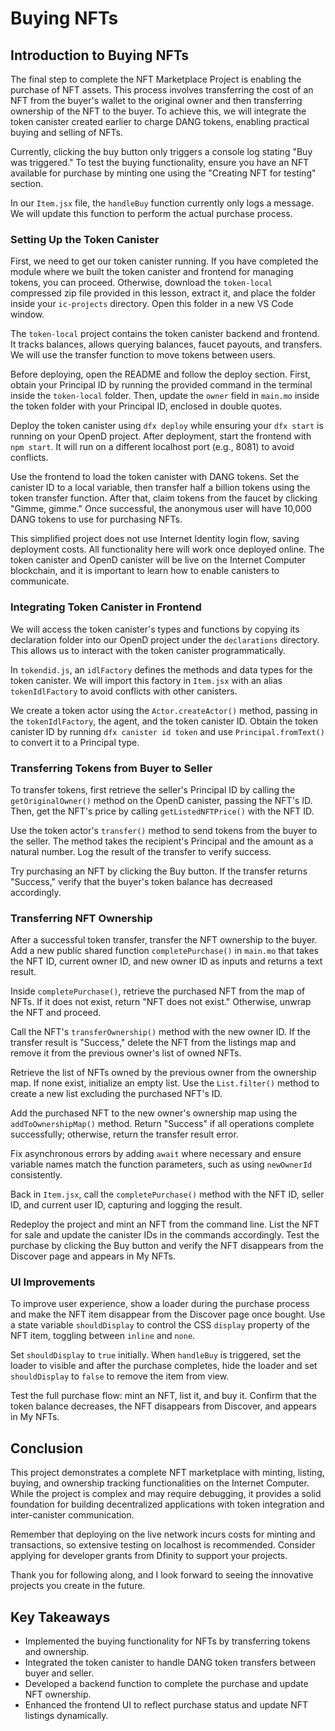 # Buying NFTs

## Introduction to Buying NFTs

The final step to complete the NFT Marketplace Project is enabling the purchase of NFT assets. This process involves transferring the cost of an NFT from the buyer's wallet to the original owner and then transferring ownership of the NFT to the buyer. To achieve this, we will integrate the token canister created earlier to charge DANG tokens, enabling practical buying and selling of NFTs.

Currently, clicking the buy button only triggers a console log stating "Buy was triggered." To test the buying functionality, ensure you have an NFT available for purchase by minting one using the "Creating NFT for testing" section.

In our `Item.jsx` file, the `handleBuy` function currently only logs a message. We will update this function to perform the actual purchase process.

### Setting Up the Token Canister

First, we need to get our token canister running. If you have completed the module where we built the token canister and frontend for managing tokens, you can proceed. Otherwise, download the `token-local` compressed zip file provided in this lesson, extract it, and place the folder inside your `ic-projects` directory. Open this folder in a new VS Code window.

The `token-local` project contains the token canister backend and frontend. It tracks balances, allows querying balances, faucet payouts, and transfers. We will use the transfer function to move tokens between users.

Before deploying, open the README and follow the deploy section. First, obtain your Principal ID by running the provided command in the terminal inside the `token-local` folder. Then, update the `owner` field in `main.mo` inside the token folder with your Principal ID, enclosed in double quotes.

Deploy the token canister using `dfx deploy` while ensuring your `dfx start` is running on your OpenD project. After deployment, start the frontend with `npm start`. It will run on a different localhost port (e.g., 8081) to avoid conflicts.

Use the frontend to load the token canister with DANG tokens. Set the canister ID to a local variable, then transfer half a billion tokens using the token transfer function. After that, claim tokens from the faucet by clicking "Gimme, gimme." Once successful, the anonymous user will have 10,000 DANG tokens to use for purchasing NFTs.

This simplified project does not use Internet Identity login flow, saving deployment costs. All functionality here will work once deployed online. The token canister and OpenD canister will be live on the Internet Computer blockchain, and it is important to learn how to enable canisters to communicate.

### Integrating Token Canister in Frontend

We will access the token canister's types and functions by copying its declaration folder into our OpenD project under the `declarations` directory. This allows us to interact with the token canister programmatically.

In `tokendid.js`, an `idlFactory` defines the methods and data types for the token canister. We will import this factory in `Item.jsx` with an alias `tokenIdlFactory` to avoid conflicts with other canisters.

We create a token actor using the `Actor.createActor()` method, passing in the `tokenIdlFactory`, the agent, and the token canister ID. Obtain the token canister ID by running `dfx canister id token` and use `Principal.fromText()` to convert it to a Principal type.

### Transferring Tokens from Buyer to Seller

To transfer tokens, first retrieve the seller's Principal ID by calling the `getOriginalOwner()` method on the OpenD canister, passing the NFT's ID. Then, get the NFT's price by calling `getListedNFTPrice()` with the NFT ID.

Use the token actor's `transfer()` method to send tokens from the buyer to the seller. The method takes the recipient's Principal and the amount as a natural number. Log the result of the transfer to verify success.

Try purchasing an NFT by clicking the Buy button. If the transfer returns "Success," verify that the buyer's token balance has decreased accordingly.

### Transferring NFT Ownership

After a successful token transfer, transfer the NFT ownership to the buyer. Add a new public shared function `completePurchase()` in `main.mo` that takes the NFT ID, current owner ID, and new owner ID as inputs and returns a text result.

Inside `completePurchase()`, retrieve the purchased NFT from the map of NFTs. If it does not exist, return "NFT does not exist." Otherwise, unwrap the NFT and proceed.

Call the NFT's `transferOwnership()` method with the new owner ID. If the transfer result is "Success," delete the NFT from the listings map and remove it from the previous owner's list of owned NFTs.

Retrieve the list of NFTs owned by the previous owner from the ownership map. If none exist, initialize an empty list. Use the `List.filter()` method to create a new list excluding the purchased NFT's ID.

Add the purchased NFT to the new owner's ownership map using the `addToOwnershipMap()` method. Return "Success" if all operations complete successfully; otherwise, return the transfer result error.

Fix asynchronous errors by adding `await` where necessary and ensure variable names match the function parameters, such as using `newOwnerId` consistently.

Back in `Item.jsx`, call the `completePurchase()` method with the NFT ID, seller ID, and current user ID, capturing and logging the result.

Redeploy the project and mint an NFT from the command line. List the NFT for sale and update the canister IDs in the commands accordingly. Test the purchase by clicking the Buy button and verify the NFT disappears from the Discover page and appears in My NFTs.

### UI Improvements

To improve user experience, show a loader during the purchase process and make the NFT item disappear from the Discover page once bought. Use a state variable `shouldDisplay` to control the CSS `display` property of the NFT item, toggling between `inline` and `none`.

Set `shouldDisplay` to `true` initially. When `handleBuy` is triggered, set the loader to visible and after the purchase completes, hide the loader and set `shouldDisplay` to `false` to remove the item from view.

Test the full purchase flow: mint an NFT, list it, and buy it. Confirm that the token balance decreases, the NFT disappears from Discover, and appears in My NFTs.

## Conclusion

This project demonstrates a complete NFT marketplace with minting, listing, buying, and ownership tracking functionalities on the Internet Computer. While the project is complex and may require debugging, it provides a solid foundation for building decentralized applications with token integration and inter-canister communication.

Remember that deploying on the live network incurs costs for minting and transactions, so extensive testing on localhost is recommended. Consider applying for developer grants from Dfinity to support your projects.

Thank you for following along, and I look forward to seeing the innovative projects you create in the future.

## Key Takeaways

- Implemented the buying functionality for NFTs by transferring tokens and ownership.
- Integrated the token canister to handle DANG token transfers between buyer and seller.
- Developed a backend function to complete the purchase and update NFT ownership.
- Enhanced the frontend UI to reflect purchase status and update NFT listings dynamically.
